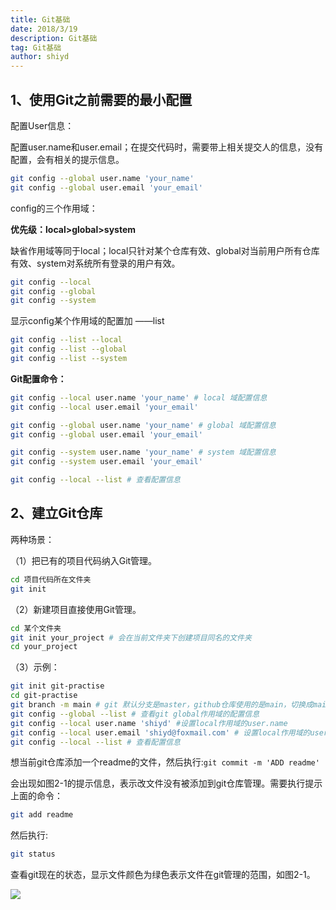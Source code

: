 ```yaml
---
title: Git基础
date: 2018/3/19
description: Git基础
tag: Git基础
author: shiyd
---
```


## 1、使用Git之前需要的最小配置

配置User信息：

配置user.name和user.email；在提交代码时，需要带上相关提交人的信息，没有配置，会有相关的提示信息。

```bash
git config --global user.name 'your_name'
git config --global user.email 'your_email'
```

config的三个作用域：

**优先级：local>global>system**

缺省作用域等同于local；local只针对某个仓库有效、global对当前用户所有仓库有效、system对系统所有登录的用户有效。

```bash
git config --local
git config --global
git config --system
```

显示config某个作用域的配置加 ——list

```bash
git config --list --local
git config --list --global
git config --list --system
```

**Git配置命令：**

```bash
git config --local user.name 'your_name' # local 域配置信息
git config --local user.email 'your_email'

git config --global user.name 'your_name' # global 域配置信息
git config --global user.email 'your_email'

git config --system user.name 'your_name' # system 域配置信息
git config --system user.email 'your_email'

git config --local --list # 查看配置信息
```

## 2、建立Git仓库

两种场景：

（1）把已有的项目代码纳入Git管理。

```bash
cd 项目代码所在文件夹
git init
```

（2）新建项目直接使用Git管理。

```bash
cd 某个文件夹
git init your_project # 会在当前文件夹下创建项目同名的文件夹
cd your_project
```

（3）示例：

```bash
git init git-practise
cd git-practise
git branch -m main # git 默认分支是master，github仓库使用的是main，切换成main
git config --global --list # 查看git global作用域的配置信息
git config --local user.name 'shiyd' #设置local作用域的user.name
git config --local user.email 'shiyd@foxmail.com' # 设置local作用域的user.email
git config --local --list # 查看配置信息
```

想当前git仓库添加一个readme的文件，然后执行:`git commit -m 'ADD readme'`

会出现如图2-1的提示信息，表示改文件没有被添加到git仓库管理。需要执行提示上面的命令：

```bash
git add readme 
```

然后执行:

```bash
git status
```

查看git现在的状态，显示文件颜色为绿色表示文件在git管理的范围，如图2-1。

![](https://nuibi.oss-cn-beijing.aliyuncs.com/img/20230728150041.png)
